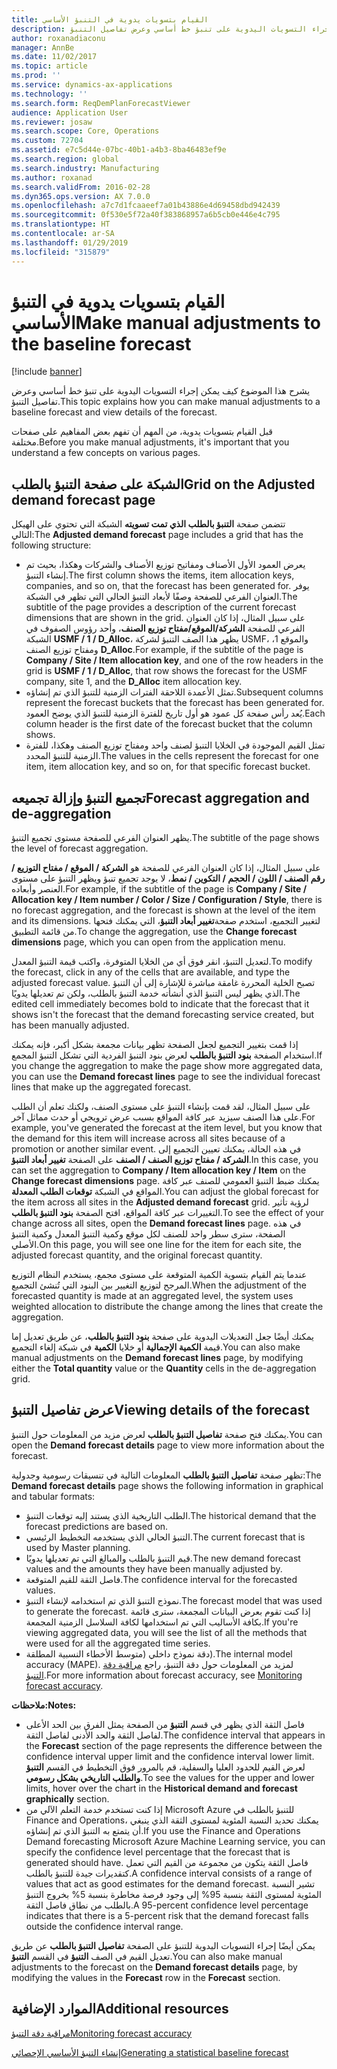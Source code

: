 ```yaml
---
title: القيام بتسويات يدوية في التنبؤ الأساسي
description: يشرح هذا الموضوع كيف يمكن إجراء التسويات اليدوية على تنبؤ خط أساسي وعرض تفاصيل التنبؤ.
author: roxanadiaconu
manager: AnnBe
ms.date: 11/02/2017
ms.topic: article
ms.prod: ''
ms.service: dynamics-ax-applications
ms.technology: ''
ms.search.form: ReqDemPlanForecastViewer
audience: Application User
ms.reviewer: josaw
ms.search.scope: Core, Operations
ms.custom: 72704
ms.assetid: e7c5d44e-07bc-40b1-a4b3-8ba46483ef9e
ms.search.region: global
ms.search.industry: Manufacturing
ms.author: roxanad
ms.search.validFrom: 2016-02-28
ms.dyn365.ops.version: AX 7.0.0
ms.openlocfilehash: a7c7d1fcaaeef7a01b43886e4d69458dbd942439
ms.sourcegitcommit: 0f530e5f72a40f383868957a6b5cb0e446e4c795
ms.translationtype: HT
ms.contentlocale: ar-SA
ms.lasthandoff: 01/29/2019
ms.locfileid: "315879"
---
```

# <a name="make-manual-adjustments-to-the-baseline-forecast"></a><span data-ttu-id="daf90-103">القيام بتسويات يدوية في التنبؤ الأساسي</span><span class="sxs-lookup"><span data-stu-id="daf90-103">Make manual adjustments to the baseline forecast</span></span>

[!include [banner](../includes/banner.md)]

<span data-ttu-id="daf90-104">يشرح هذا الموضوع كيف يمكن إجراء التسويات اليدوية على تنبؤ خط أساسي وعرض تفاصيل التنبؤ.</span><span class="sxs-lookup"><span data-stu-id="daf90-104">This topic explains how you can make manual adjustments to a baseline forecast and view details of the forecast.</span></span> 

<span data-ttu-id="daf90-105">قبل القيام بتسويات يدوية، من المهم أن تفهم بعض المفاهيم على صفحات مختلفة.</span><span class="sxs-lookup"><span data-stu-id="daf90-105">Before you make manual adjustments, it's important that you understand a few concepts on various pages.</span></span>

## <a name="grid-on-the-adjusted-demand-forecast-page"></a><span data-ttu-id="daf90-106">الشبكة على صفحة التنبؤ بالطلب</span><span class="sxs-lookup"><span data-stu-id="daf90-106">Grid on the Adjusted demand forecast page</span></span>
<span data-ttu-id="daf90-107">تتضمن صفحة **‏‫‏‫التنبؤ بالطلب‬ الذي تمت تسويته‬** الشبكة التي تحتوي على الهيكل التالي:</span><span class="sxs-lookup"><span data-stu-id="daf90-107">The **Adjusted demand forecast** page includes a grid that has the following structure:</span></span>

-   <span data-ttu-id="daf90-108">يعرض العمود الأول الأصناف ومفاتيح توزيع الأصناف والشركات وهكذا، بحيث تم إنشاء التنبؤ.</span><span class="sxs-lookup"><span data-stu-id="daf90-108">The first column shows the items, item allocation keys, companies, and so on, that the forecast has been generated for.</span></span> <span data-ttu-id="daf90-109">يوفر العنوان الفرعي للصفحة وصفًا لأبعاد التنبؤ الحالي التي تظهر في الشبكة.</span><span class="sxs-lookup"><span data-stu-id="daf90-109">The subtitle of the page provides a description of the current forecast dimensions that are shown in the grid.</span></span> <span data-ttu-id="daf90-110">على سبيل المثال، إذا كان العنوان الفرعي للصفحة **الشركة/الموقع/مفتاح توزيع الصنف**، وأحد رؤوس الصفوف في الشبكة **USMF / 1 / D\_Alloc**، يظهر هذا الصف التنبؤ لشركة USMF، والموقع 1، ومفتاح توزيع الصنف **D\_Alloc**.</span><span class="sxs-lookup"><span data-stu-id="daf90-110">For example, if the subtitle of the page is **Company / Site / Item allocation key**, and one of the row headers in the grid is **USMF / 1 / D\_Alloc**, that row shows the forecast for the USMF company, site 1, and the **D\_Alloc** item allocation key.</span></span>
-   <span data-ttu-id="daf90-111">تمثل الأعمدة اللاحقة الفترات الزمنية للتنبؤ الذي تم إنشاؤه.</span><span class="sxs-lookup"><span data-stu-id="daf90-111">Subsequent columns represent the forecast buckets that the forecast has been generated for.</span></span> <span data-ttu-id="daf90-112">يُعد رأس صفحة كل عمود هو أول تاريخ للفترة الزمنية للتنبؤ الذي يوضح العمود.</span><span class="sxs-lookup"><span data-stu-id="daf90-112">Each column header is the first date of the forecast bucket that the column shows.</span></span>
-   <span data-ttu-id="daf90-113">تمثل القيم الموجودة في الخلايا التنبؤ لصنف واحد ومفتاح توزيع الصنف وهكذا، للفترة الزمنية للتنبؤ المحدد.</span><span class="sxs-lookup"><span data-stu-id="daf90-113">The values in the cells represent the forecast for one item, item allocation key, and so on, for that specific forecast bucket.</span></span>

## <a name="forecast-aggregation-and-de-aggregation"></a><span data-ttu-id="daf90-114">تجميع التنبؤ وإزالة تجميعه</span><span class="sxs-lookup"><span data-stu-id="daf90-114">Forecast aggregation and de-aggregation</span></span>
<span data-ttu-id="daf90-115">يظهر العنوان الفرعي للصفحة مستوى تجميع التنبؤ.</span><span class="sxs-lookup"><span data-stu-id="daf90-115">The subtitle of the page shows the level of forecast aggregation.</span></span> 

<span data-ttu-id="daf90-116">على سبيل المثال، إذا كان العنوان الفرعي للصفحة هو **الشركة / الموقع / مفتاح التوزيع / رقم الصنف / اللون / الحجم / التكوين / نمط**، لا يوجد تجميع تنبؤ ويظهر التنبؤ على مستوى العنصر وأبعاده.</span><span class="sxs-lookup"><span data-stu-id="daf90-116">For example, if the subtitle of the page is **Company / Site / Allocation key / Item number / Color / Size / Configuration / Style**, there is no forecast aggregation, and the forecast is shown at the level of the item and its dimensions.</span></span> <span data-ttu-id="daf90-117">لتغيير التجميع، استخدم صفحة**تغيير أبعاد التنبؤ**، التي يمكنك فتحها من قائمة التطبيق.</span><span class="sxs-lookup"><span data-stu-id="daf90-117">To change the aggregation, use the **Change forecast dimensions** page, which you can open from the application menu.</span></span> 

<span data-ttu-id="daf90-118">لتعديل التنبؤ، انقر فوق أي من الخلايا المتوفرة، واكتب قيمة التنبؤ المعدل.</span><span class="sxs-lookup"><span data-stu-id="daf90-118">To modify the forecast, click in any of the cells that are available, and type the adjusted forecast value.</span></span> <span data-ttu-id="daf90-119">تصبح الخلية المحررة غامقة مباشرة للإشارة إلى أن التنبؤ الذي يظهر ليس التنبؤ الذي أنشأته خدمة التنبؤ بالطلب، ولكن تم تعديلها يدويًا.</span><span class="sxs-lookup"><span data-stu-id="daf90-119">The edited cell immediately becomes bold to indicate that the forecast that it shows isn't the forecast that the demand forecasting service created, but has been manually adjusted.</span></span> 

<span data-ttu-id="daf90-120">إذا قمت بتغيير التجميع لجعل الصفحة تظهر بيانات مجمعة بشكل أكبر، فإنه يمكنك استخدام الصفحة **بنود التنبؤ بالطلب** لعرض بنود التنبؤ الفردية التي تشكل التنبؤ المجمع.</span><span class="sxs-lookup"><span data-stu-id="daf90-120">If you change the aggregation to make the page show more aggregated data, you can use the **Demand forecast lines** page to see the individual forecast lines that make up the aggregated forecast.</span></span> 

<span data-ttu-id="daf90-121">على سبيل المثال، لقد قمت بإنشاء التنبؤ على مستوى الصنف، ولكنك تعلم أن الطلب على هذا الصنف سيزيد عبر كافة المواقع بسبب عرض ترويجي أو حدث مماثل آخر.</span><span class="sxs-lookup"><span data-stu-id="daf90-121">For example, you've generated the forecast at the item level, but you know that the demand for this item will increase across all sites because of a promotion or another similar event.</span></span> <span data-ttu-id="daf90-122">في هذه الحالة، يمكنك تعيين التجميع إلى **الشركة / مفتاح توزيع الصنف / الصنف** على الصفحة **تغيير أبعاد التنبؤ**.</span><span class="sxs-lookup"><span data-stu-id="daf90-122">In this case, you can set the aggregation to **Company / Item allocation key / Item** on the **Change forecast dimensions** page.</span></span> <span data-ttu-id="daf90-123">يمكنك ضبط التنبؤ العمومي للصنف عبر كافة المواقع في الشبكة **توقعات الطلب المعدلة**.</span><span class="sxs-lookup"><span data-stu-id="daf90-123">You can adjust the global forecast for the item across all sites in the **Adjusted demand forecast** grid.</span></span> <span data-ttu-id="daf90-124">لرؤية تأثير التغييرات عبر كافة المواقع، افتح الصفحة **بنود التنبؤ بالطلب**.</span><span class="sxs-lookup"><span data-stu-id="daf90-124">To see the effect of your change across all sites, open the **Demand forecast lines** page.</span></span> <span data-ttu-id="daf90-125">في هذه الصفحة، سترى سطر واحد للصنف لكل موقع وكمية التنبؤ المعدل وكمية التنبؤ الأصلي.</span><span class="sxs-lookup"><span data-stu-id="daf90-125">On this page, you will see one line for the item for each site, the adjusted forecast quantity, and the original forecast quantity.</span></span> 

<span data-ttu-id="daf90-126">عندما يتم القيام بتسوية الكمية المتوقعة على مستوى مجمع، يستخدم النظام التوزيع المرجح لتوزيع التغيير بين البنود التي تُنشئ التجميع.</span><span class="sxs-lookup"><span data-stu-id="daf90-126">When the adjustment of the forecasted quantity is made at an aggregated level, the system uses weighted allocation to distribute the change among the lines that create the aggregation.</span></span> 

<span data-ttu-id="daf90-127">يمكنك أيضًا جعل التعديلات اليدوية على صفحة **بنود التنبؤ بالطلب**، عن طريق تعديل إما قيمة **الكمية الإجمالية** أو خلايا **الكمية** في شبكة إلغاء التجميع.</span><span class="sxs-lookup"><span data-stu-id="daf90-127">You can also make manual adjustments on the **Demand forecast lines** page, by modifying either the **Total quantity** value or the **Quantity** cells in the de-aggregation grid.</span></span>

## <a name="viewing-details-of-the-forecast"></a><span data-ttu-id="daf90-128">عرض تفاصيل التنبؤ</span><span class="sxs-lookup"><span data-stu-id="daf90-128">Viewing details of the forecast</span></span>
<span data-ttu-id="daf90-129">يمكنك فتح صفحة **تفاصيل التنبؤ بالطلب** لعرض مزيد من المعلومات حول التنبؤ.</span><span class="sxs-lookup"><span data-stu-id="daf90-129">You can open the **Demand forecast details** page to view more information about the forecast.</span></span> 

<span data-ttu-id="daf90-130">تظهر صفحة **تفاصيل التنبؤ بالطلب** المعلومات التالية في تنسيقات رسومية وجدولية:</span><span class="sxs-lookup"><span data-stu-id="daf90-130">The **Demand forecast details** page shows the following information in graphical and tabular formats:</span></span>

-   <span data-ttu-id="daf90-131">الطلب التاريخية الذي يستند إليه توقعات التنبؤ.</span><span class="sxs-lookup"><span data-stu-id="daf90-131">The historical demand that the forecast predictions are based on.</span></span>
-   <span data-ttu-id="daf90-132">التنبؤ الحالي الذي يستخدمه التخطيط الرئيسي.</span><span class="sxs-lookup"><span data-stu-id="daf90-132">The current forecast that is used by Master planning.</span></span>
-   <span data-ttu-id="daf90-133">قيم التنبؤ بالطلب والمبالغ التي تم تعديلها يدويًا.</span><span class="sxs-lookup"><span data-stu-id="daf90-133">The new demand forecast values and the amounts they have been manually adjusted by.</span></span>
-   <span data-ttu-id="daf90-134">فاصل الثقة للقيم المتوقعة.</span><span class="sxs-lookup"><span data-stu-id="daf90-134">The confidence interval for the forecasted values.</span></span>
-   <span data-ttu-id="daf90-135">نموذج التنبؤ الذي تم استخدامه لإنشاء التنبؤ.</span><span class="sxs-lookup"><span data-stu-id="daf90-135">The forecast model that was used to generate the forecast.</span></span> <span data-ttu-id="daf90-136">إذا كنت تقوم بعرض البيانات المجمعة، سترى قائمة بكافة الأساليب التي تم استخدامها لكافة السلاسل الزمنية المجمعة.</span><span class="sxs-lookup"><span data-stu-id="daf90-136">If you're viewing aggregated data, you will see the list of all the methods that were used for all the aggregated time series.</span></span>
-   <span data-ttu-id="daf90-137">دقة نموذج داخلي (‏‫متوسط الأخطاء النسبية المطلقة‬).</span><span class="sxs-lookup"><span data-stu-id="daf90-137">The internal model accuracy (MAPE).</span></span> <span data-ttu-id="daf90-138">لمزيد من المعلومات حول دقة التنبؤ، راجع [مراقبة دقة التنبؤ](monitor-forecast-accuracy.md).</span><span class="sxs-lookup"><span data-stu-id="daf90-138">For more information about forecast accuracy, see [Monitoring forecast accuracy](monitor-forecast-accuracy.md).</span></span>

<span data-ttu-id="daf90-139">**ملاحظات:**</span><span class="sxs-lookup"><span data-stu-id="daf90-139">**Notes:**</span></span>

-   <span data-ttu-id="daf90-140">فاصل الثقة الذي يظهر في قسم **التنبؤ** من الصفحة يمثل الفرق بين الحد الأعلى لفاصل الثقة والحد الأدنى لفاصل الثقة.</span><span class="sxs-lookup"><span data-stu-id="daf90-140">The confidence interval that appears in the **Forecast** section of the page represents the difference between the confidence interval upper limit and the confidence interval lower limit.</span></span> <span data-ttu-id="daf90-141">لعرض القيم للحدود العليا والسفلية، قم بالمرور فوق التخطيط في القسم **‏‫التنبؤ والطلب التاريخي بشكل رسومي‬**.</span><span class="sxs-lookup"><span data-stu-id="daf90-141">To see the values for the upper and lower limits, hover over the chart in the **Historical demand and forecast graphically** section.</span></span>
-   <span data-ttu-id="daf90-142">إذا كنت تستخدم خدمة التعلم الآلي من Microsoft Azure للتنبؤ بالطلب في Finance and Operations، يمكنك تحديد النسبة المئوية لمستوى الثقة الذي ينبغي أن يتمتع به التنبؤ الذي تم إنشاؤه.</span><span class="sxs-lookup"><span data-stu-id="daf90-142">If you use the Finance and Operations Demand forecasting Microsoft Azure Machine Learning service, you can specify the confidence level percentage that the forecast that is generated should have.</span></span> <span data-ttu-id="daf90-143">فاصل الثقة يتكون من مجموعة من القيم التي تعمل كتقديرات جيدة للتنبؤ بالطلب.</span><span class="sxs-lookup"><span data-stu-id="daf90-143">A confidence interval consists of a range of values that act as good estimates for the demand forecast.</span></span> <span data-ttu-id="daf90-144">تشير النسبة المئوية لمستوى الثقة بنسبة 95% إلى وجود فرصة مخاطرة بنسبة 5% بخروج التنبؤ بالطلب من نطاق فاصل الثقة.</span><span class="sxs-lookup"><span data-stu-id="daf90-144">A 95-percent confidence level percentage indicates that there is a 5-percent risk that the demand forecast falls outside the confidence interval range.</span></span>

<span data-ttu-id="daf90-145">يمكن أيضًا إجراء التسويات اليدوية للتنبؤ على الصفحة **تفاصيل التنبؤ بالطلب** عن طريق تعديل القيم في الصف **التنبؤ** في القسم **التنبؤ**.</span><span class="sxs-lookup"><span data-stu-id="daf90-145">You can also make manual adjustments to the forecast on the **Demand forecast details** page, by modifying the values in the **Forecast** row in the **Forecast** section.</span></span>

<a name="additional-resources"></a><span data-ttu-id="daf90-146">الموارد الإضافية</span><span class="sxs-lookup"><span data-stu-id="daf90-146">Additional resources</span></span>
--------

[<span data-ttu-id="daf90-147">مراقبة دقة التنبؤ</span><span class="sxs-lookup"><span data-stu-id="daf90-147">Monitoring forecast accuracy</span></span>](monitor-forecast-accuracy.md)

[<span data-ttu-id="daf90-148">إنشاء التنبؤ الأساسي الإحصائي</span><span class="sxs-lookup"><span data-stu-id="daf90-148">Generating a statistical baseline forecast</span></span>](generate-statistical-baseline-forecast.md)



